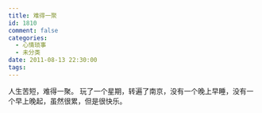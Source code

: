 ```yaml
---
title: 难得一聚
id: 1810
comment: false
categories:
  - 心情琐事
  - 未分类
date: 2011-08-13 22:30:00
tags:
---
```


人生苦短，难得一聚。
玩了一个星期，转遍了南京，没有一个晚上早睡，没有一个早上晚起，虽然很累，但是很快乐。